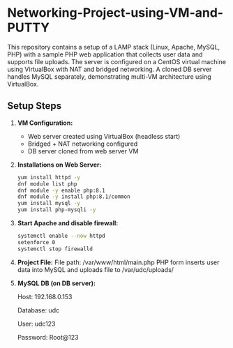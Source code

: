# Networking-Project-using-VM-and-PUTTY
This repository contains a setup of a LAMP stack (Linux, Apache, MySQL, PHP) with a sample PHP web application that collects user data and supports file uploads. 
The server is configured on a CentOS virtual machine using VirtualBox with NAT and bridged networking. 
A cloned DB server handles MySQL separately, demonstrating multi-VM architecture using VirtualBox.

## Setup Steps

1. **VM Configuration:**
   - Web server created using VirtualBox (headless start)
   - Bridged + NAT networking configured
   - DB server cloned from web server VM

2. **Installations on Web Server:**
   ```bash
   yum install httpd -y
   dnf module list php
   dnf module -y enable php:8.1
   dnf module -y install php:8.1/common
   yum install mysql -y
   yum install php-mysqli -y

3. **Start Apache and disable firewall:**
   ```bash
   systemctl enable --now httpd
   setenforce 0
   systemctl stop firewalld
   
4. **Project File:**
   File path: /var/www/html/main.php
   PHP form inserts user data into MySQL and uploads file to /var/udc/uploads/

5. **MySQL DB (on DB server):**

    Host: 192.168.0.153
    
    Database: udc
    
    User: udc123
    
    Password: Root@123
